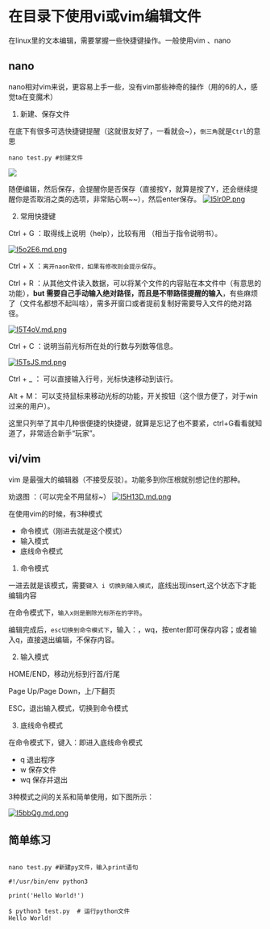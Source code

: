 # 在目录下使用vi或vim编辑文件

在linux里的文本编辑，需要掌握一些快捷键操作。一般使用vim 、nano

## nano
nano相对vim来说，更容易上手一些，没有vim那些神奇的操作（用的6的人，感觉ta在变魔术）

1. 新建、保存文件

在底下有很多可选快捷键提醒（这就很友好了，一看就会~），`倒三角`就是`Ctrl`的意思
```shell
nano test.py #创建文件
```
![](https://inews.gtimg.com/newsapp_ls/0/14186353928/0.png)

随便编辑，然后保存，会提醒你是否保存（直接按Y，就算是按了Y，还会继续提醒你是否取消之类的选项，非常贴心啊~~），然后enter保存。
[![I5Ir0P.png](https://z3.ax1x.com/2021/11/17/I5Ir0P.png)](https://imgtu.com/i/I5Ir0P)

2. 常用快捷键

Ctrl + G ：取得线上说明（help），比较有用 （相当于指令说明书）。

[![I5o2E6.md.png](https://z3.ax1x.com/2021/11/17/I5o2E6.md.png)](https://imgtu.com/i/I5o2E6)

Ctrl + X ：`离开naon软件，如果有修改则会提示保存`。

Ctrl + R ：从其他文件读入数据，可以将某个文件的内容贴在本文件中（有意思的功能），**but 需要自己手动输入绝对路径，而且是不带路径提醒的输入**，有些麻烦了（文件名都想不起叫啥），需多开窗口或者提前复制好需要导入文件的绝对路径。

[![I5T4oV.md.png](https://z3.ax1x.com/2021/11/17/I5T4oV.md.png)](https://imgtu.com/i/I5T4oV)


Ctrl + C ：说明当前光标所在处的行数与列数等信息。

[![I5TsJS.md.png](https://z3.ax1x.com/2021/11/17/I5TsJS.md.png)](https://imgtu.com/i/I5TsJS)

Ctrl + _  ： 可以直接输入行号，光标快速移动到该行。

Alt + M： 可以支持鼠标来移动光标的功能，开关按钮（这个很方便了，对于win过来的用户）。


这里只列举了其中几种很便捷的快捷键，就算是忘记了也不要紧，ctrl+G看看就知道了，非常适合新手“玩家”。


## vi/vim

vim 是最强大的编辑器（不接受反驳）。功能多到你压根就别想记住的那种。

劝退图 ：（可以完全不用鼠标~）
[![I5H13D.md.png](https://z3.ax1x.com/2021/11/17/I5H13D.md.png)](https://imgtu.com/i/I5H13D)

在使用vim的时候，有3种模式
- 命令模式（刚进去就是这个模式）
- 输入模式
- 底线命令模式

1. 命令模式

一进去就是该模式，需要`键入 i 切换到输入模式`，底线出现insert,这个状态下才能编辑内容

在命令模式下，`输入x则是删除光标所在的字符`。

编辑完成后，`esc切换到命令模式下`，输入：，wq，按enter即可保存内容；或者输入q，直接退出编辑，不保存内容。

2. 输入模式

HOME/END，移动光标到行首/行尾

Page Up/Page Down，上/下翻页

ESC，退出输入模式，切换到命令模式

3. 底线命令模式

在命令模式下，键入：即进入底线命令模式

- q 退出程序
- w 保存文件
- wq 保存并退出

3种模式之间的关系和简单使用，如下图所示：

[![I5bbQg.md.png](https://z3.ax1x.com/2021/11/17/I5bbQg.md.png)](https://imgtu.com/i/I5bbQg)

## 简单练习

```shell

nano test.py #新建py文件，输入print语句

#!/usr/bin/env python3

print('Hello World!')

$ python3 test.py  # 运行python文件
Hello World!
```

